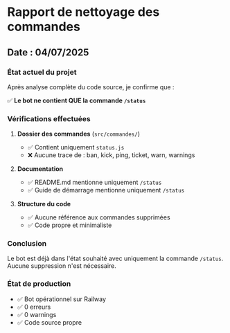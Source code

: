 # Rapport de nettoyage des commandes

## Date : 04/07/2025

### État actuel du projet

Après analyse complète du code source, je confirme que :

✅ **Le bot ne contient QUE la commande `/status`**

### Vérifications effectuées

1. **Dossier des commandes** (`src/commandes/`)
   - ✅ Contient uniquement `status.js`
   - ❌ Aucune trace de : ban, kick, ping, ticket, warn, warnings

2. **Documentation**
   - ✅ README.md mentionne uniquement `/status`
   - ✅ Guide de démarrage mentionne uniquement `/status`

3. **Structure du code**
   - ✅ Aucune référence aux commandes supprimées
   - ✅ Code propre et minimaliste

### Conclusion

Le bot est déjà dans l'état souhaité avec uniquement la commande `/status`. Aucune suppression n'est nécessaire.

### État de production

- ✅ Bot opérationnel sur Railway
- ✅ 0 erreurs
- ✅ 0 warnings
- ✅ Code source propre
